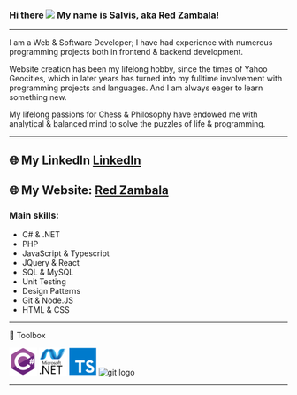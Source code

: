 ### Hi there <img src="https://raw.githubusercontent.com/MartinHeinz/MartinHeinz/master/wave.gif" width="30px"> My name is Salvis, aka Red Zambala!

---
I am a Web & Software Developer; I have had experience with numerous programming projects both in frontend & backend development. 

Website creation has been my lifelong hobby, since the times of Yahoo Geocities, which in later years has turned into my fulltime involvement with programming projects and languages. And I am always eager to learn something new.

My lifelong passions for Chess & Philosophy have endowed me with analytical & balanced mind to solve the puzzles of life & programming.


---
:globe_with_meridians: My LinkedIn [LinkedIn](https://www.linkedin.com/in/salvis-dislers/)
---
:globe_with_meridians: My Website: [Red Zambala](https://redzambala.com)
---
### Main skills:

* C# & .NET
* PHP
* JavaScript & Typescript
* JQuery & React
* SQL & MySQL
* Unit Testing
* Design Patterns
* Git & Node.JS
* HTML & CSS

---
🧰 Toolbox

<img src="https://raw.githubusercontent.com/devicons/devicon/7a4ca8aa871d6dca81691e018d31eed89cb70a76/icons/csharp/csharp-original.svg" alt="csharp logo" width="50px"> <img src="https://raw.githubusercontent.com/devicons/devicon/7a4ca8aa871d6dca81691e018d31eed89cb70a76/icons/dot-net/dot-net-original-wordmark.svg" alt="dotnet logo" width="50px"> <img src="https://raw.githubusercontent.com/devicons/devicon/7a4ca8aa871d6dca81691e018d31eed89cb70a76/icons/typescript/typescript-original.svg" alt="typescript logo" width="50px"> <img src="https://cdn.worldvectorlogo.com/logos/git-icon.svg" alt="git logo" width="50px">

---
